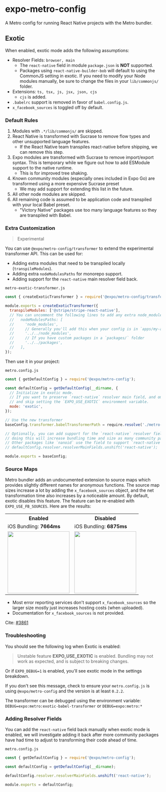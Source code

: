 # expo-metro-config

A Metro config for running React Native projects with the Metro bundler.

## Exotic

When enabled, exotic mode adds the following assumptions:

- Resolver Fields: `browser, main`
  - The `react-native` field in module `package.json` is **NOT** supported.
  - Packages using `react-native-builder-bob` will default to using the CommonJS setting in exotic. If you need to modify your Node modules manually, be sure to change the files in your `lib/commonjs/` folder.
- Extensions: `ts, tsx, js, jsx, json, cjs`
  - `cjs` is added.
- `.babelrc` support is removed in favor of `babel.config.js`.
- `x_facebook_sources` is toggled off by default.

### Default Rules

1. Modules with `.*/lib/commonjs/` are skipped.
2. React Native is transformed with Sucrase to remove flow types and other unsupported language features.
   - If the React Native team transpiles react-native before shipping, we can remove this step.
3. Expo modules are transformed with Sucrase to remove import/export syntax. This is temporary while we figure out how to add ESModule support to the native runtime.
   - This is for improved tree shaking.
4. Known community modules (especially ones included in Expo Go) are transformed using a more expensive Sucrase preset
   - We may add support for extending this list in the future.
5. All other node modules are skipped.
6. All remaining code is assumed to be application code and transpiled with your local Babel preset.
   - "Victory Native" packages use too many language features so they are transpiled with Babel.

### Extra Customization

> Experimental

You can use `@expo/metro-config/transformer` to extend the experimental transformer API.
This can be used for:

- Adding extra modules that need to be transpiled locally (`transpileModules`).
- Adding extra `nodeModulesPaths` for monorepo support.
- Adding support for the `react-native` main resolver field back.

`metro-exotic-transformer.js`

```js
const { createExoticTransformer } = require('@expo/metro-config/transformer');

module.exports = createExoticTransformer({
  transpileModules: ['@stripe/stripe-react-native'],
  // You can uncomment the following lines to add any extra node_modules paths in a monorepo:
  //   nodeModulesPaths: [
  //     'node_modules',
  //     // Generally you'll add this when your config is in `apps/my-app/metro.config.js`
  //     '../../node_modules',
  //     // If you have custom packages in a `packages/` folder
  //     '../../packages',
  //   ],
});
```

Then use it in your project:

`metro.config.js`

```js
const { getDefaultConfig } = require('@expo/metro-config');

const defaultConfig = getDefaultConfig(__dirname, {
  // Initialize in exotic mode.
  // If you want to preserve `react-native` resolver main field, and omit cjs support, then leave this undefined
  // and skip setting the `EXPO_USE_EXOTIC` environment variable.
  mode: 'exotic',
});

// Use the new transformer
baseConfig.transformer.babelTransformerPath = require.resolve('./metro-exotic-transformer');

// Optionally, you can add support for the `react-native` resolver field back
// doing this will increase bundling time and size as many community packages ship untransformed code using this feature.
// Other packages like `nanoid` use the field to support `react-native` so you may need to enable it regardless.
// defaultConfig.resolver.resolverMainFields.unshift('react-native');

module.exports = baseConfig;
```

### Source Maps

Metro bundler adds an undocumented extension to source maps which provides slightly different names for anonymous functions. The source map sizes increase a lot by adding the `x_facebook_sources` object, and the net transformation time also increases by a noticeable amount. By default, exotic disables this feature. The feature can be re-enabled with `EXPO_USE_FB_SOURCES`. Here are the results:

<table>
<tr>
    <th>Enabled</th>
    <th>Disabled</th>
  </tr>
 <tr>
    <td>iOS Bundling: <b>7664ms</b></td>
    <td>iOS Bundling: <b>6875ms</b></td>
  </tr>
 <tr>
    <td><img src="https://user-images.githubusercontent.com/9664363/134078785-c9b0d93d-3dfb-4552-b786-b45059e10c3b.png" width="200" /></td>
    <td><img src="https://user-images.githubusercontent.com/9664363/134078781-9f79e9d8-56c7-4e20-952f-8214deb3f0ca.png" width="200" /></td>
  </tr>
</table>

- Most error reporting services don't support `x_facebook_sources` so the larger size mostly just increases hosting costs (when uploaded).
- Documentation for `x_facebook_sources` is not provided.

Cite: [#3861](https://github.com/expo/expo-cli/pull/3861)

### Troubleshooting

You should see the following log when Exotic is enabled:

> Unstable feature **EXPO_USE_EXOTIC** is enabled. Bundling may not work as expected, and is subject to breaking changes.

Or if `EXPO_DEBUG=1` is enabled, you'll see exotic mode in the settings breakdown.

If you don't see this message, check to ensure your `metro.config.js` is using `@expo/metro-config` and the version is at least `0.2.2`.

The transformer can be debugged using the environment variable: `DEBUG=expo:metro:exotic-babel-transformer` or `DEBUG=expo:metro:*`

### Adding Resolver Fields

You can add the `react-native` field back manually when exotic mode is enabled, we will investigate adding it back after more community packages have had time to adjust to transforming their code ahead of time.

`metro.config.js`

```js
const { getDefaultConfig } = require('@expo/metro-config');

const defaultConfig = getDefaultConfig(__dirname);

defaultConfig.resolver.resolverMainFields.unshift('react-native');

module.exports = defaultConfig;
```
